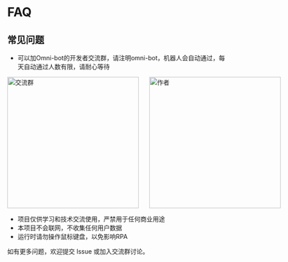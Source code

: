 # FAQ

## 常见问题

- 可以加Omni-bot的开发者交流群，请注明omni-bot，机器人会自动通过，每天自动通过人数有限，请耐心等待

<div style="display: flex; gap: 24px; align-items: flex-start;">
  <img src="/group1.jpg" alt="交流群" width="300" />
  <img src="/author.jpg" alt="作者" width="300" />
</div>

- 项目仅供学习和技术交流使用，严禁用于任何商业用途
- 本项目不会联网，不收集任何用户数据
- 运行时请勿操作鼠标键盘，以免影响RPA

如有更多问题，欢迎提交 Issue 或加入交流群讨论。 